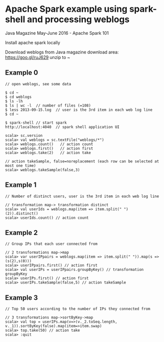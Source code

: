 # Apache Spark example using spark-shell and processing weblogs

Java Magazine May-June 2016 - Apache Spark 101

Install apache spark locally

Download weblogs from Java magazine download area: https://goo.gl/ruJ629
unzip to ~

## Example 0
	
	// open weblogs, see some data 

	$ cd ~
	$ cd weblogs
	$ ls -lh 
	$ ls | wc -l  // number of files (=108)
	$ less 2013-09-15.log  // user is the 3rd item in each web log line
	$ cd ~ 

	$ spark-shell // start spark 
	http://localhost:4040  // spark shell application UI

	scala> sc.version 
	scala> val weblogs = sc.textFile("weblogs/*")
	scala> weblogs.count()   // action count
	scala> weblogs.first()   // action first
	scala> weblogs.take(2)   // action take
	
	// action takeSample, false=noreplacement (each row can be selected at most one time) 
	scala> weblogs.takeSample(false,3)   

## Example 1

	// Number of distinct users, user is the 3rd item in each web log line

	// transformation map-> transformation distinct
	scala> val userIds = weblogs.map(item => item.split(" ")(2)).distinct() 
	scala> userIds.count() // action count

## Example 2

	// Group IPs that each user connected from

	// 2 transformations map->map
	scala> var userIPpairs = weblogs.map(item => item.split(" ")).map(s => (s(2),s(0))) 
	scala> userIPpairs.first() // action first
	scala> val userIPs = userIPpairs.groupByKey() // transformation groupByKey
	scala> userIPs.first() // action first
	scala> userIPs.takeSample(false,5) // action takeSample

## Example 3

	// Top 50 users according to the number of IPs they connected from
	
	// 3 transformations map->sortByKey->map
	scala> val top = userIPs.map(v=>(v._2.toSeq.length, v._1)).sortByKey(false).map(item=>item.swap)
	scala> top.take(50) // action take
	scala> :quit